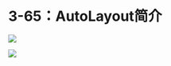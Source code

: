 # 3-65：AutoLayout简介

![](https://gitlab.com/kiriha/my-public-pictures/-/raw/main/pictures/2024/06/23_15_7_50_202406231507949.png)

![](https://gitlab.com/kiriha/my-public-pictures/-/raw/main/pictures/2024/06/23_15_9_50_202406231509012.png)
